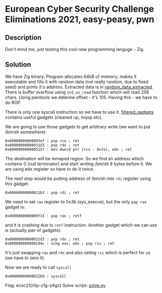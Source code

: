 # European Cyber Security Challenge Eliminations 2021, easy-peasy, pwn

## Description
Don't mind me, just testing this cool new programming languge - Zig.

## Solution
We have Zig binary. 
Program allocates 64kB of memory, makes it executable and fills it with random data (not really random, due to fixed seed) and prints it's address. Extracted data is in [random_data_extracted](./random_data_extracted).
There is buffer overflow using `std_os_read` function which will read 256 chars. Using pwntools we deterine offset - it's 105. Having this - we have to do ROP.

There is only one syscall instruction so we have to use it. [filtered_gadgets](./filtered_gadgets.txt) contains useful gadgets (cleaned up, nojop etc).

We are going to use those gadgets to get arbitrary write (we want to put /bin/sh somewhere):
```
0x00000000000093ef : pop rcx ; ret
0x00000000000031d3 : pop rdx ; ret
0x0000000000005157 : mov dword ptr [rcx - 0x7e], edx ; ret
```

The destination will be mmaped region. So we find an address which contains 0 (null terminator) and start writing /bin/sh 8 bytes before it. We are using edx register so have to do it twice.

The next step would be putting address of /bin/sh into `rdi` register using this gadget:
```
0x00000000000011b3 : pop rdi ; ret
```

We need to set `rax` register to 0x3b (sys_execve), but the only `pop rax` gadget is:
```
0x0000000000009f33 : pop rax ; retf
```
and it is crashing due to `retf` instruction. Another gadget which we can use is (actually pair of gadgets):
```
0x00000000000031d3 : pop rdx ; ret
0x000000000000194c : xchg eax, edx ; pop rsi ; ret
```

It's just swapping `rax` and `rdx` and also seting `rsi` which is perfect for us (we have to zero it).

Now we are ready to call `syscall`
```
0x00000000000022b9 : syscall
```

Flag: ecsc21{r0p-z1g-z4gz}
Solve script: [solve.py](./solve.py)
